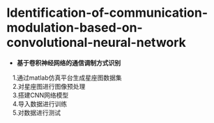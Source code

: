 # Identification-of-communication-modulation-based-on-convolutional-neural-network
- **基于卷积神经网络的通信调制方式识别**

&emsp;1.通过matlab仿真平台生成星座图数据集   
&emsp;2.对星座图进行图像预处理   
&emsp;3.搭建CNN网络模型  
&emsp;4.导入数据进行训练  
&emsp;5.对数据进行测试  

